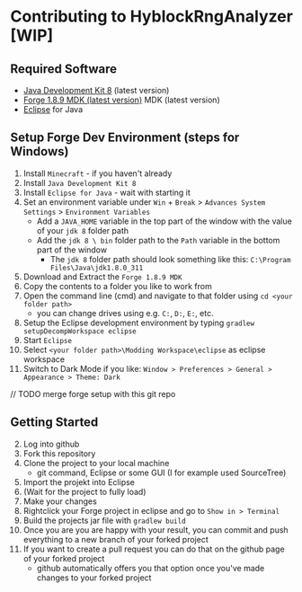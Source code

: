 # Contributing to HyblockRngAnalyzer [WIP]

## Required Software
- [Java Development Kit 8](https://www.oracle.com/java/technologies/downloads/#java8-windows) (latest version)
- [Forge 1.8.9 MDK (latest version)](https://files.minecraftforge.net/net/minecraftforge/forge/index_1.8.9.html) MDK (latest version)
- [Eclipse](https://www.eclipse.org/downloads/) for Java

## Setup Forge Dev Environment (steps for Windows)
1. Install `Minecraft` - if you haven't already
2. Install `Java Development Kit 8`
3. Install `Eclipse for Java` - wait with starting it
4. Set an environment variable under `Win` + `Break` > `Advances System Settings` > `Environment Variables` 
    - Add a `JAVA_HOME` variable in the top part of the window with the value of your `jdk 8` folder path
    - Add the `jdk 8 \ bin` folder path to the `Path` variable in the bottom part of the window
        - The `jdk 8` folder path should look something like this: `C:\Program Files\Java\jdk1.8.0_311`
5. Download and Extract the `Forge 1.8.9 MDK`
6. Copy the contents to a folder you like to work from
7. Open the command line (cmd) and navigate to that folder using `cd <your folder path>`
    - you can change drives using e.g. `C:`, `D:`, `E:`, etc.
9. Setup the Eclipse development environment by typing `gradlew setupDecompWorkspace eclipse`
10. Start `Eclipse`
11. Select `<your folder path>\Modding Workspace\eclipse` as eclipse workspace
12. Switch to Dark Mode if you like: `Window > Preferences > General > Appearance > Theme: Dark`

// TODO merge forge setup with this git repo

## Getting Started
2. Log into github
3. Fork this repository
4. Clone the project to your local machine 
    - git command, Eclipse or some GUI (I for example used SourceTree)
5. Import the projekt into Eclipse
6. (Wait for the project to fully load)
7. Make your changes
8. Rightclick your Forge project in eclipse and go to `Show in > Terminal`
9. Build the projects jar file with `gradlew build`
10. Once you are you are happy with your result, you can commit and push everything to a new branch of your forked project
11. If you want to create a pull request you can do that on the github page of your forked project
    - github automatically offers you that option once you've made changes to your forked project
